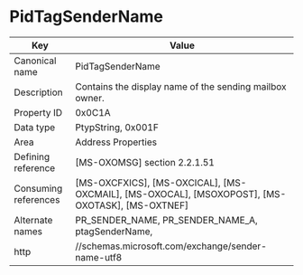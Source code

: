# PidTagSenderName

| Key | Value |
|---|---|
| Canonical name | PidTagSenderName |
| Description | Contains the display name of the sending mailbox owner. |
| Property ID | 0x0C1A |
| Data type | PtypString, 0x001F |
| Area | Address Properties |
| Defining reference | [MS-OXOMSG] section 2.2.1.51 |
| Consuming references | [MS-OXCFXICS], [MS-OXCICAL], [MS-OXCMAIL], [MS-OXOCAL], [MSOXOPOST], [MS-OXOTASK], [MS-OXTNEF] |
| Alternate names | PR_SENDER_NAME, PR_SENDER_NAME_A, ptagSenderName, |
| http | //schemas.microsoft.com/exchange/sender-name-utf8 |
